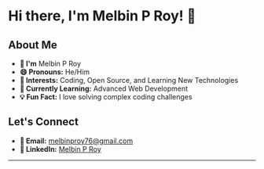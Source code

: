 # Hi there, I'm Melbin P Roy! 👋

## About Me

- **👋 I'm** Melbin P Roy
- **😄 Pronouns:** He/Him
- **👀 Interests:** Coding, Open Source, and Learning New Technologies
- **🌱 Currently Learning:** Advanced Web Development
- **💡 Fun Fact:** I love solving complex coding challenges

## Let's Connect

- **📧 Email:** [melbinproy76@gmail.com](mailto:melbinproy76@gmail.com)
- **🔗 LinkedIn:** [Melbin P Roy](https://www.linkedin.com/in/melbin-p-roy)

---
